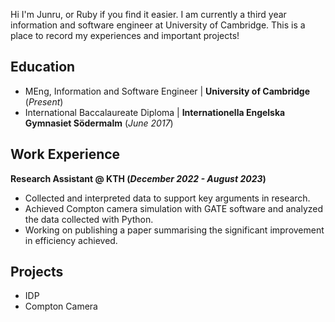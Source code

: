 Hi I'm Junru, or Ruby if you find it easier. I am currently a third year information and software engineer at University of Cambridge. This is a place to record my experiences and important projects!

## Education
- MEng, Information and Software Engineer | **University of Cambridge** (_Present_)
- International Baccalaureate Diploma | **Internationella Engelska Gymnasiet Södermalm** (_June 2017_)

## Work Experience

**Research Assistant @ KTH (_December 2022 - August 2023_)**
- Collected and interpreted data to support key arguments in research.
- Achieved Compton camera simulation with GATE software and analyzed the data collected with Python.
- Working on publishing a paper summarising the significant improvement in efficiency achieved.


## Projects
- IDP
- Compton Camera
